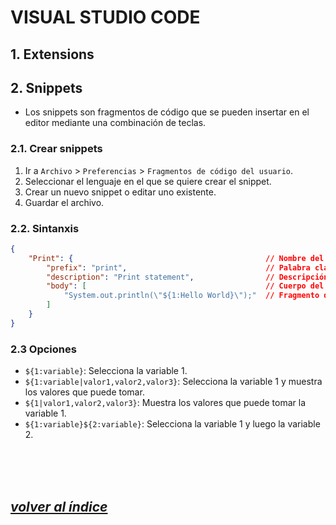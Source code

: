 # VISUAL STUDIO CODE

## 1. Extensions

## 2. Snippets
- Los snippets son fragmentos de código que se pueden insertar en el editor mediante una combinación de teclas.

### 2.1. Crear snippets
1. Ir a `Archivo` > `Preferencias` > `Fragmentos de código del usuario`.
2. Seleccionar el lenguaje en el que se quiere crear el snippet.
3. Crear un nuevo snippet o editar uno existente.
4. Guardar el archivo.

### 2.2. Sintanxis
```json
{
    "Print": {                                           // Nombre del snippet
        "prefix": "print",                               // Palabra clave que se debe escribir para que aparezca el snippet
        "description": "Print statement",                // Descripción
        "body": [                                        // Cuerpo del snippet
            "System.out.println(\"${1:Hello World}\");"  // Fragmento de código
        ]
    }
}
```

### 2.3 Opciones
- `${1:variable}`: Selecciona la variable 1.
- `${1:variable|valor1,valor2,valor3}`: Selecciona la variable 1 y muestra los valores que puede tomar.
- `${1|valor1,valor2,valor3}`: Muestra los valores que puede tomar la variable 1.
- `${1:variable}${2:variable}`: Selecciona la variable 1 y luego la variable 2.


<br><br><br>

## *[volver al índice](../index.md)*